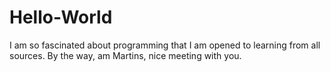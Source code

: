 # Hello-World
I am so fascinated about programming that I am opened to learning from all sources. 
By the way, am Martins, nice meeting with you.
